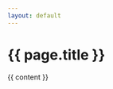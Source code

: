 ```yaml
---
layout: default
---
```

<div class="row">
    <div class="col-md-offset-1 col-md-10">
        <h1 class="page-title">{{ page.title }}</h1>
    </div>
</div>
<div class="row gallery">
	<div class="col-md-offset-1 col-md-10">
		{{ content }}
	</div>
</div>